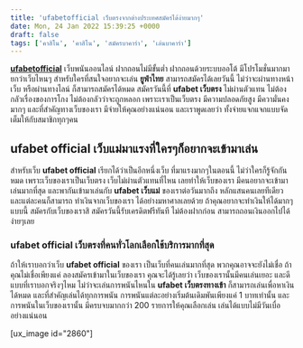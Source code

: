 ```yaml
---
title: 'ufabetofficial เว็บตรงจากต่างประเทศสมัครได้ง่ายมากๆ'
date: Mon, 24 Jan 2022 15:39:25 +0000
draft: false
tags: ['คาสิโน', 'คาสิโน', 'สมัครบาคาร่า', 'เล่นบาคาร่า']
---
```


**[ufabetofficial](/archives/)** เว็บพนันออนไลน์ ฝากถอนไม่มีขั้นต่ำ ฝากถอนด้วยระบบออโต้ มีโปรโมชั่นมากมายกว่าเว็บไหนๆ สำหรับใครที่สนใจอยากจะเล่น **ยูฟ่าไทย** สามารถสมัครได้เลยวันนี้ ไม่ว่าจะผ่านทางหน้าเว็บ หรือผ่านทางไลน์ ก็สามารถสมัครได้หมด สมัครวันนี้ที่ **ufabet เว็บตรง** ไม่ผ่านตัวแทน ไม่ต้องกลัวเรื่องของการโกง ไม่ต้องกลัวว่าจะถูกหลอก เพราะเราเป็นเว็บตรง มีความปลอดภัยสูง มีความั่นคงมากๆ และที่สำคัญทางเว็บของเรา มีจ่ายให้คุณอย่างแน่นอน และเราพูดเลยว่า ทั้งจ่ายแจกแจกแบบจัดเต็มให้กับสมาชิกทุกๆคน

**ufabet official เว็บแม่มาแรงที่ใครๆก็อยากจะเข้ามาเล่น**
---------------------------------------------------------

สำหรับเว็บ **ufabet official** เรียกได้ว่าเป็นอีกหนึ่งเว็บ ที่มาแรงมากๆในตอนนี้ ไม่ว่าใครก็รู้จักกันหมด เพราะเว็บของเราเป็นเว็บตรง เว็บไม่ผ่านตัวแทนที่ไหน เลยทำให้เว็บของเรา มีคนอยากจะเข้ามาเล่นมากที่สุด และพากันเข้ามาเล่นกับ **ufabet เว็บแม่** ของเราต่อวันมากถึง หลักแสนคนเลยทีเดียว และแต่ละคนก็สามารถ ทำเงินจากเว็บของเรา ได้อย่างมหาศาลเลยด้วย ถ้าคุณอยากจะทำเงินให้ได้มากๆแบบนี้ สมัครกับเว็บของเราสิ สมัครวันนี้รับเครดิตฟรีทันที ไม่ต้องฝากก่อน สามารถถอนเงินออกไปได้ง่ายๆเลย

### **ufabet official เว็บตรงที่คนทั่วโลกเลือกใช้บริการมากที่สุด**

ถ้าให้เราบอกว่าเว็บ **ufabet official** ของเรา เป็นเว็บที่คนเล่นมากที่สุด พวกคุณอาจจะยังไม่เชื่อ ถ้าคุณไม่เชื่อเพียงแค่ ลองสมัครเข้ามาในเว็บของเรา คุณจะได้รู้เลยว่า เว็บของเรานั้นมีคนเล่นเยอะ และดีแบบที่เราบอกจริงๆไหม ไม่ว่าจะเล่นการพนันไหนใน **ufabet เว็บตรงทางเข้า** ก็สามารถเล่นเพื่อหาเงินได้หมด และที่สำคัญเล่นได้ทุกการพนัน การพนันแต่ละอย่างเริ่มต้นเดิมพันเพียงแค่ 1 บาทเท่านั้น และการพนันในเว็บของเรานั้น มีครบจบมากกว่า 200 รายการให้คุณเลือกเล่น เล่นได้แบบไม่มีวันเบื่ออย่างแน่นอน

\[ux\_image id="2860"\]